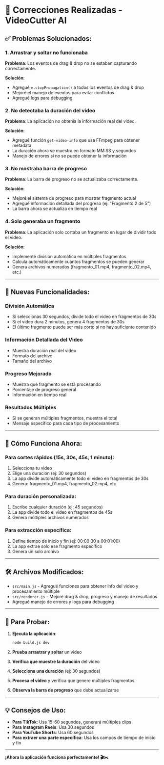 # 🔧 Correcciones Realizadas - VideoCutter AI

## ✅ Problemas Solucionados:

### 1. **Arrastrar y soltar no funcionaba**
**Problema**: Los eventos de drag & drop no se estaban capturando correctamente.

**Solución**: 
- Agregué `e.stopPropagation()` a todos los eventos de drag & drop
- Mejoré el manejo de eventos para evitar conflictos
- Agregué logs para debugging

### 2. **No detectaba la duración del video**
**Problema**: La aplicación no obtenía la información real del video.

**Solución**:
- Agregué función `get-video-info` que usa FFmpeg para obtener metadata
- La duración ahora se muestra en formato MM:SS y segundos
- Manejo de errores si no se puede obtener la información

### 3. **No mostraba barra de progreso**
**Problema**: La barra de progreso no se actualizaba correctamente.

**Solución**:
- Mejoré el sistema de progreso para mostrar fragmento actual
- Agregué información detallada del progreso (ej: "Fragmento 2 de 5")
- La barra ahora se actualiza en tiempo real

### 4. **Solo generaba un fragmento**
**Problema**: La aplicación solo cortaba un fragmento en lugar de dividir todo el video.

**Solución**:
- Implementé división automática en múltiples fragmentos
- Calcula automáticamente cuántos fragmentos se pueden generar
- Genera archivos numerados (fragmento_01.mp4, fragmento_02.mp4, etc.)

---

## 🚀 Nuevas Funcionalidades:

### **División Automática**
- Si seleccionas 30 segundos, divide todo el video en fragmentos de 30s
- Si el video dura 2 minutos, genera 4 fragmentos de 30s
- El último fragmento puede ser más corto si no hay suficiente contenido

### **Información Detallada del Video**
- Muestra duración real del video
- Formato del archivo
- Tamaño del archivo

### **Progreso Mejorado**
- Muestra qué fragmento se está procesando
- Porcentaje de progreso general
- Información en tiempo real

### **Resultados Múltiples**
- Si se generan múltiples fragmentos, muestra el total
- Mensaje específico para cada tipo de procesamiento

---

## 🎯 Cómo Funciona Ahora:

### **Para cortes rápidos (15s, 30s, 45s, 1 minuto)**:
1. Selecciona tu video
2. Elige una duración (ej: 30 segundos)
3. La app divide automáticamente todo el video en fragmentos de 30s
4. Genera: fragmento_01.mp4, fragmento_02.mp4, etc.

### **Para duración personalizada**:
1. Escribe cualquier duración (ej: 45 segundos)
2. La app divide todo el video en fragmentos de 45s
3. Genera múltiples archivos numerados

### **Para extracción específica**:
1. Define tiempo de inicio y fin (ej: 00:00:30 a 00:01:00)
2. La app extrae solo ese fragmento específico
3. Genera un solo archivo

---

## 🛠️ Archivos Modificados:

- `src/main.js` - Agregué funciones para obtener info del video y procesamiento múltiple
- `src/renderer.js` - Mejoré drag & drop, progreso y manejo de resultados
- Agregué manejo de errores y logs para debugging

---

## 🧪 Para Probar:

1. **Ejecuta la aplicación**:
   ```bash
   node build.js dev
   ```

2. **Prueba arrastrar y soltar** un video
3. **Verifica que muestre la duración** del video
4. **Selecciona una duración** (ej: 30 segundos)
5. **Procesa el video** y verifica que genere múltiples fragmentos
6. **Observa la barra de progreso** que debe actualizarse

---

## 💡 Consejos de Uso:

- **Para TikTok**: Usa 15-60 segundos, generará múltiples clips
- **Para Instagram Reels**: Usa 30 segundos
- **Para YouTube Shorts**: Usa 60 segundos
- **Para extraer una parte específica**: Usa los campos de tiempo de inicio y fin

---

**¡Ahora la aplicación funciona perfectamente! 🎬✂️** 